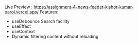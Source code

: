 Live Preview : https://assignment-4-news-feeder-kishor-kumar-paroi.vercel.app/
Features:

- useDebounce Search facility
- useEffect
- useContext
- Dynamic filtering content without reloading
